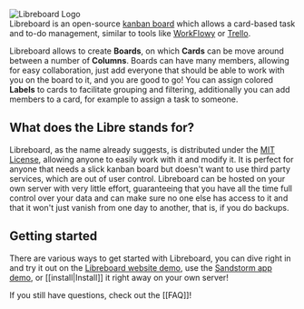![Libreboard Logo](http://libreboard.com/logos/logo.png)  
Libreboard is an open-source [kanban board][] which allows a card-based task and to-do management, similar to tools like [WorkFlowy] or [Trello].

Libreboard allows to create **Boards**, on which **Cards** can be move around between a number of **Columns**. Boards can have many members, allowing for easy collaboration, just add everyone that should be able to work with you on the board to it, and you are good to go! You can assign colored **Labels** to cards to facilitate grouping and filtering, additionally you can add members to a card, for example to assign a task to someone.

## What does the Libre stands for?
Libreboard, as the name already suggests, is distributed under the [MIT License], allowing anyone to easily work with it and modify it. It is perfect for anyone that needs a slick kanban board but doesn't want to use third party services, which are out of user control. Libreboard can be hosted on your own server with very little effort, guaranteeing that you have all the time full control over your data and can make sure no one else has access to it and that it won't just vanish from one day to another, that is, if you do backups.

## Getting started
There are various ways to get started with Libreboard, you can dive right in and try it out on the [Libreboard website demo], use the [Sandstorm app demo], or [[install|Install]] it right away on your own server!

If you still have questions, check out the [[FAQ]]!

[kanban board]: https://en.wikipedia.org/wiki/Kanban_board
[workflowy]: https://workflowy.com
[trello]: https://trello.com
[mit license]: https://github.com/libreboard/libreboard/blob/master/LICENSE
[libreboard website demo]: http://newui.libreboard.com
[sandstorm app demo]: https://demo.sandstorm.io/appdemo/m86q05rdvj14yvn78ghaxynqz7u2svw6rnttptxx49g1785cdv1h